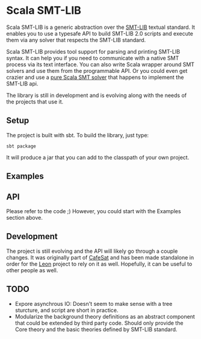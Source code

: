 Scala SMT-LIB
=============

Scala SMT-LIB is a generic abstraction over the [SMT-LIB](http://www.smtlib.org/) textual standard.
It enables you to use a typesafe API to build SMT-LIB 2.0 scripts and execute them via any solver
that respects the SMT-LIB standard.

Scala SMT-LIB provides tool support for parsing and printing SMT-LIB syntax. It can help you if you need
to communicate with a native SMT process via its text interface. You can also write Scala wrapper around
SMT solvers and use them from the programmable API. Or you could even get crazier and use a [pure Scala
SMT solver](https://github.com/regb/scabolic) that happens to implement the SMT-LIB api.

The library is still in development and is evolving along with the needs of the projects that use it.

Setup
-----

The project is built with sbt. To build the library, just type:

    sbt package

It will produce a jar that you can add to the classpath of your own project.

Examples
--------

API
---

Please refer to the code ;) However, you could start with the Examples section above.

Development
-----------

The project is still evolving and the API will likely go through a couple changes.
It was originally part of [CafeSat](https://github.com/regb/scabolic) and has been made
standalone in order for the [Leon](https://github.com/epfl-lara/leon) project to rely on it
as well. Hopefully, it can be useful to other people as well.

TODO
----

* Expore asynchrous IO: Doesn't seem to make sense with a tree sturcture, and script are short in practice.
* Modularize the background theory definitions as an abstract component that could be extended by third party
  code. Should only provide the Core theory and the basic theories defined by SMT-LIB standard.

